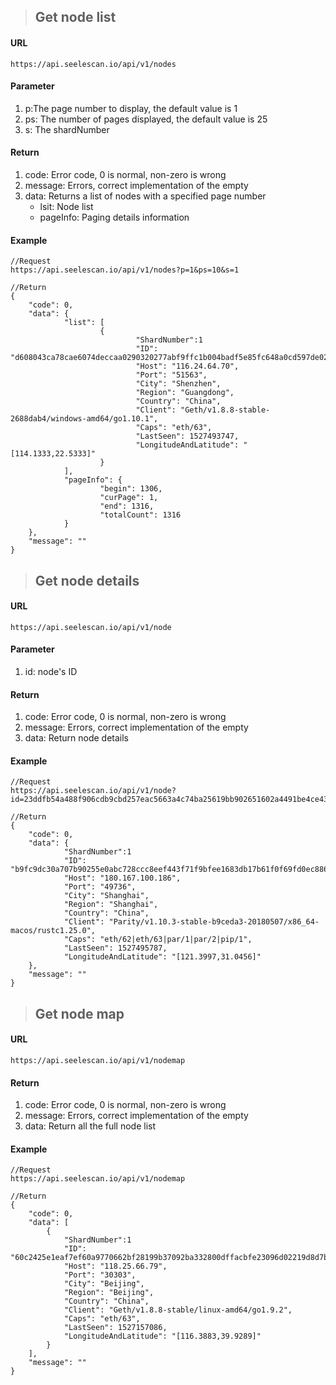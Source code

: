 >## Get node list
#### URL
	https://api.seelescan.io/api/v1/nodes
	
#### Parameter 
1. p:The page number to display, the default value is 1
2. ps: The number of pages displayed, the default value is 25
3. s: The shardNumber

#### Return
1. code: Error code, 0 is normal, non-zero is wrong
2. message: Errors, correct implementation of the empty
3. data: Returns a list of nodes with a specified page number
	- lsit: Node list
	- pageInfo: Paging details information

#### Example
	//Request
	https://api.seelescan.io/api/v1/nodes?p=1&ps=10&s=1
	
	//Return
	{
        "code": 0, 
        "data": {
                "list": [
                        {
								"ShardNumber":1
                                "ID": "d608043ca78cae6074deccaa0290320277abf9ffc1b004badf5e85fc648a0cd597de02338626729b60b1721a352ca621bd13ed378819e29c60d1bff3ad5cabef", 
                                "Host": "116.24.64.70", 
                                "Port": "51563", 
                                "City": "Shenzhen", 
                                "Region": "Guangdong", 
                                "Country": "China", 
                                "Client": "Geth/v1.8.8-stable-2688dab4/windows-amd64/go1.10.1", 
                                "Caps": "eth/63", 
                                "LastSeen": 1527493747, 
                                "LongitudeAndLatitude": "[114.1333,22.5333]"
                        }
                ], 
                "pageInfo": {
                        "begin": 1306, 
                        "curPage": 1, 
                        "end": 1316, 
                        "totalCount": 1316
                }
        }, 
        "message": ""
	}
	
>## Get node details
#### URL
	https://api.seelescan.io/api/v1/node

#### Parameter 
1. id: node's ID

#### Return
1. code: Error code, 0 is normal, non-zero is wrong
2. message: Errors, correct implementation of the empty
3. data: Return node details

#### Example
	//Request
	https://api.seelescan.io/api/v1/node?id=23ddfb54a488f906cdb9cbd257eac5663a4c74ba25619bb902651602a4491be4ce437907fcc567b31be6746a014931f4670ac116c0010e5beb28b0dce2c6eaad
	
	//Return
	{
        "code": 0, 
        "data": {
				"ShardNumber":1
                "ID": "b9fc9dc30a707b90255e0abc728ccc8eef443f71f9bfee1683db17b61f0f69fd0ec88616b4ffadc527343ec3940eb69e875a5cee71932f7f4a197393ca1a2f93", 
                "Host": "180.167.100.186", 
                "Port": "49736", 
                "City": "Shanghai", 
                "Region": "Shanghai", 
                "Country": "China", 
                "Client": "Parity/v1.10.3-stable-b9ceda3-20180507/x86_64-macos/rustc1.25.0", 
                "Caps": "eth/62|eth/63|par/1|par/2|pip/1", 
                "LastSeen": 1527495787, 
                "LongitudeAndLatitude": "[121.3997,31.0456]"
        }, 
        "message": ""
	}

>## Get node map
#### URL
	https://api.seelescan.io/api/v1/nodemap

#### Return
1. code: Error code, 0 is normal, non-zero is wrong
2. message: Errors, correct implementation of the empty
3. data: Return all the full node list

#### Example
	//Request
	https://api.seelescan.io/api/v1/nodemap
	
	//Return
	{
		"code": 0, 
		"data": [
			{
				"ShardNumber":1
				"ID": "60c2425e1eaf7ef60a9770662bf28199b37092ba332800dffacbfe23096d02219d8d7b84ca4640fe89b9feffc81d5c1c6b09311a4c888c363b24aed75246b0f9", 
				"Host": "118.25.66.79", 
				"Port": "30303", 
				"City": "Beijing", 
				"Region": "Beijing", 
				"Country": "China", 
				"Client": "Geth/v1.8.8-stable/linux-amd64/go1.9.2", 
				"Caps": "eth/63", 
				"LastSeen": 1527157086, 
				"LongitudeAndLatitude": "[116.3883,39.9289]"
			}
		], 
		"message": ""
	}